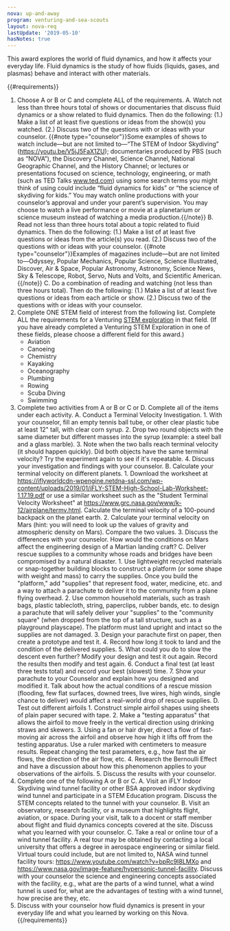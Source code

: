 ```yaml
---
nova: up-and-away
program: venturing-and-sea-scouts
layout: nova-req
lastUpdate: '2019-05-10'
hasNotes: true
---
```


This award explores the world of fluid dynamics, and how it affects your everyday life. Fluid dynamics is the study of how fluids (liquids, gases, and plasmas) behave and interact with other materials.

{{#requirements}}
1. Choose A or B or C and complete ALL of the requirements.
    A. Watch not less than three hours total of shows or documentaries that discuss fluid dynamics or a show related to fluid dynamics. Then do the following:
        (1.) Make a list of at least five questions or ideas from the show(s) you watched.
        (2.) Discuss two of the questions with or ideas with your counselor.
        {{#note type="counselor"}}Some examples of shows to watch include—but are not limited to—“The STEM of Indoor Skydiving” (https://youtu.be/V5jJ5FaX1ZU); documentaries produced by PBS (such as “NOVA”), the Discovery Channel, Science Channel, National Geographic Channel, and the History Channel; or lectures or presentations focused on science, technology, engineering, or math (such as TED Talks www.ted.com) using some search terms you might think of using could include “fluid dynamics for kids” or “the science of skydiving for kids.” You may watch online productions with your counselor’s approval and under your parent’s supervision. You may choose to watch a live performance or movie at a planetarium or science museum instead of watching a media production.{{/note}}
    B. Read not less than three hours total about a topic related to fluid dynamics. Then do the following:
        (1.) Make a list of at least five questions or ideas from the article(s) you read.
        (2.) Discuss two of the questions with or ideas with your counselor.
        {{#note type="counselor"}}Examples of magazines include—but are not limited to—Odyssey, Popular Mechanics, Popular Science, Science Illustrated, Discover, Air & Space, Popular Astronomy, Astronomy, Science News, Sky & Telescope, Robot, Servo, Nuts and Volts, and Scientific American.{{/note}}
    C. Do a combination of reading and watching (not less than three hours total). Then do the following:
        (1.) Make a list of at least five questions or ideas from each article or show.
        (2.) Discuss two of the questions with or ideas with your counselor.
2. Complete ONE STEM field of interest from the following list. Complete ALL the requirements for a Venturing [STEM exploration](../../explorations/) in that field. (If you have already completed a Venturing STEM Exploration in one of these fields, please choose a different field for this award.)
    * Aviation
    * Canoeing
    * Chemistry
    * Kayaking
    * Oceanography
    * Plumbing
    * Rowing
    * Scuba Diving
    * Swimming
3. Complete two activities from A or B or C or D. Complete all of the items under each activity.
    A. Conduct a Terminal Velocity Investigation.
        1. With your counselor, fill an empty tennis ball tube, or other clear plastic tube at least 12" tall, with clear corn syrup.
        2. Drop two round objects with the same diameter but different masses into the syrup (example: a steel ball and a glass marble).
        3. Note when the two balls reach terminal velocity (it should happen quickly). Did both objects have the same terminal velocity? Try the experiment again to see if it's repeatable.
        4. Discuss your investigation and findings with your counselor.
    B. Calculate your terminal velocity on different planets.
        1. Download the worksheet at https://iflyworldcdn-wpengine.netdna-ssl.com/wp-content/uploads/2019/01/iFLY-STEM-High-School-Lab-Worksheet-1.17.19.pdf or use a similar worksheet such as the "Student Terminal Velocity Worksheet" at https://www.grc.nasa.gov/www/k-12/airplane/termv.html. Calculate the terminal velocity of a 100-pound backpack on the planet earth.
        2. Calculate your terminal velocity on Mars (hint: you will need to look up the values of gravity and atmospheric density on Mars). Compare the two values.
        3. Discuss the differences with your counselor. How would the conditions on Mars affect the engineering design of a Martian landing craft?
    C. Deliver rescue supplies to a community whose roads and bridges have been compromised by a natural disaster.
        1. Use lightweight recycled materials or snap-together building blocks to construct a platform (or some shape with weight and mass) to carry the supplies. Once you build the "platform," add "supplies" that represent food, water, medicine, etc. and a way to attach a parachute to deliver it to the community from a plane flying overhead.
        2. Use common household materials, such as trash bags, plastic tablecloth, string, paperclips, rubber bands, etc. to design a parachute that will safely deliver your "supplies" to the "community square" (when dropped from the top of a tall structure, such as a playground playscape). The platform must land upright and intact so the supplies are not damaged.
        3. Design your parachute first on paper, then create a prototype and test it.
        4. Record how long it took to land and the condition of the delivered supplies.
        5. What could you do to slow the descent even further? Modify your design and test it
        out again. Record the results then modify and test again.
        6. Conduct a final test (at least three tests total) and record your best (slowest) time.
        7. Show your parachute to your Counselor and explain how you designed and modified it. Talk about how the actual conditions of a rescue mission (flooding, few flat surfaces, downed trees, live wires, high winds, single chance to deliver) would affect a real-world drop of rescue supplies.
    D. Test out different airfoils
        1. Construct simple airfoil shapes using sheets of plain paper secured with tape.
        2. Make a "testing apparatus" that allows the airfoil to move freely in the vertical direction using drinking straws and skewers.
        3. Using a fan or hair dryer, direct a flow of fast-moving air across the airfoil and observe how high it lifts off from the testing apparatus. Use a ruler marked with centimeters to measure results. Repeat changing the test parameters, e.g., how fast the air flows, the direction of the air flow, etc.
        4. Research the Bernoulli Effect and have a discussion about how this phenomenon applies to your observations of the airfoils.
        5. Discuss the results with your counselor.
4. Complete one of the following A or B or C.
    A. Visit an iFLY Indoor Skydiving wind tunnel facility or other BSA approved indoor skydiving wind tunnel and participate in a STEM Education program. Discuss the STEM concepts related to the tunnel with your counselor.
    B. Visit an observatory, research facility, or a museum that highlights flight, aviation, or space. During your visit, talk to a docent or staff member about flight and fluid dynamics concepts covered at the site. Discuss what you learned with your counselor.
    C. Take a real or online tour of a wind tunnel facility. A real tour may be obtained by contacting a local university that offers a degree in aerospace engineering or similar field. Virtual tours could include, but are not limited to, NASA wind tunnel facility tours: https://www.youtube.com/watch?v=bpRc9I8LMXo and https://www.nasa.gov/image-feature/hypersonic-tunnel-facility. Discuss with your counselor the science and engineering concepts associated with the facility, e.g., what are the parts of a wind tunnel, what a wind tunnel is used for, what are the advantages of testing with a wind tunnel, how precise are they, etc.
5. Discuss with your counselor how fluid dynamics is present in your everyday life and what you learned by working on this Nova.
{{/requirements}}
